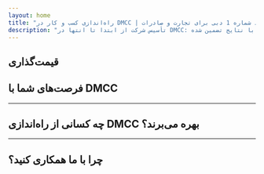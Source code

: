 ```yaml
---
layout: home
title: "راه‌اندازی کسب و کار در DMCC | منطقه آزاد شماره 1 دبی برای تجارت و صادرات"
description: "تأسیس شرکت از ابتدا تا انتها در DMCC: مجوز، دفتر، ویزا، حساب بانکی. پشتیبانی حرفه‌ای با نتایج تضمین شده."
---
```


<!-- text="روی رشد تمرکز کنید - بگذارید iMind زبان‌ها را مدیریت کند." -->
<!-- text="کلاس‌های درس سال‌ها طول می‌کشد؛ iMind امروز درک واقعی را در هر زبانی ارائه می‌دهد." -->
<!-- text="در رشد سرمایه‌گذاری کنید، نه در سردردهای ترجمه. iMind ترجمه می‌کند در حالی که شما نوآوری می‌کنید." -->
<!-- <AuthButton text="نسخه نمایشی زنده را امتحان کنید ←" buttonClass="brand"/> -->

<HeroSection
title="ثبت کسب و کار در منطقه آزاد **DMCC**"
text="راه‌حل‌های کامل برای تجارت، لجستیک، کالاها و عملیات‌های تجاری بین‌المللی">

</HeroSection>

## قیمت‌گذاری

<PricingPlans :plans="[
  {
    title: 'سفارش مستقیم خدمات در DMCC',
    details: '**29,205** درهم  **17** روز',
    items: [
      'دسترسی مستقیم بدون واسطه',
      'بدون هزینه‌های اضافی',
      'بدون کمیسیون'
    ],
    linkText: 'Order directly',
    linkHref: '/guide/use-cases#negotiations',
    bullet: '💬'
  },
  {
    title: 'انتخاب طرح **استاندارد** ما برای راهنمایی تخصصی',
    details: '**36,555** درهم  **17** روز',
    items: [
      'صرفه‌جویی در زمان',
      'نتایج قابل پیش‌بینی',
      'کمک شخصی متخصص',
      'حمل و نقل بیزینس کلاس به محل‌های خدمات',
      'نیاز به مشارکت حداقلی'
    ],
    linkText: 'Order from expert',
    linkHref: '/guide/use-cases#operations',
    bullet: '⚡︎'
  },
  {
    title: 'انتخاب طرح **پریمیوم** ما برای راهنمایی تخصصی **درجه یک**',
    details: '**42,055** درهم  **15** روز',
    items: [
      'پذیرش VIP فرودگاهی برای یک نفر',
      'ترانسفر پریمیوم کلاس فرودگاه-هتل-فرودگاه',
      'تشریفات VIP تسریع شده',
      'نتایج تضمین شده',
      'متخصص شخصی در دسترس 24/7',
      'حمل و نقل پریمیوم کلاس به محل‌های خدمات',
      'نیاز به مشارکت حداقلی'
    ],
    linkText: 'Order from expert',
    linkHref: '/guide/use-cases#operations',
    bullet: '💰'
  }
]" />

## فرصت‌های شما با DMCC

<FeatureBlock :card="{
  title: 'خدمات کامل ثبت شرکت در DMCC',
  details: 'از صدور مجوز تا ویزا و حساب‌های بانکی — ما تمام فرآیند را برای شما انجام می‌دهیم.',
  items: [
    '⚡︎ صدور مجوز تجاری، خدماتی یا مشاوره‌ای در مدت ۵-۷ روز کاری.',
    '✧ فضای اداری یا میز کار انعطاف‌پذیر در JLT (برج‌های دریاچه جمیرا).',
    '✧ ویزای اقامت امارات برای مالکان و کارمندان (اعتبار ۲ ساله).',
    '✧ کمک در افتتاح حساب‌های بانکی شرکتی در امارات.',
  ],
  link: '/guide/dmcc-setup-process',
  src: {
    light: '/content/iStock-1366951573.jpg',
    dark: '/content/iStock-1366951573.jpg',
  },
  inversion: false
}" />

<FeatureBlock :card="{
  title: 'چرا DMCC شماره یک در تجارت جهانی است',
  details: 'منطقه آزاد با اعتبار بین‌المللی قوی که مورد اعتماد شرکای اروپایی، آمریکایی و آسیایی است.',
  items: [
    '⚡︎ تصویر تجاری قدرتمند: DMCC انتخاب اول برای شرکت‌های تجاری است.',
    '✧ مالکیت ۱۰۰٪ خارجی — بدون نیاز به شریک محلی.',
    '✧ روند تسهیل‌شده صادرات، گواهینامه‌ها و پشتیبانی لجستیک.',
    '✧ طیف گسترده‌ای از مجوزها — از تجارت طلا تا خدمات IT.',
  ],
  link: '/guide/why-dmcc',
  src: {
    light: '/content/iStock-1366951573.jpg',
    dark: '/content/iStock-1366951573.jpg',
  },
  inversion: true
}" />

<FeatureBlock :card="{
  title: 'تضمین انطباق و کاهش ریسک',
  details: 'هماهنگی کامل با مقررات امارات و استانداردهای بین‌المللی.',
  items: [
    '⚡︎ آماده‌سازی مدارک KYC و اسناد شرکتی.',
    '✧ پشتیبانی در انطباق با AML/CFT امارات [منبع رسمی](https://u.ae/en/information-and-services/business/anti-money-laundering).',
    '✧ کمک در ثبت‌نام VAT، ESR و UBO.',
    '✧ پشتیبانی حقوقی مداوم برای کسب و کار شما پس از ثبت.',
  ],
  link: '/guide/compliance-support',
  src: {
    light: '/content/iStock-1366951573.jpg',
    dark: '/content/iStock-1366951573.jpg',
  },
  inversion: false
}" />

---

## چه کسانی از راه‌اندازی DMCC بهره می‌برند؟

<FeatureCards :features="[
  {
    title: 'شرکت‌های واردات-صادرات',
    details: 'برای کسب‌وکارهایی که از چین، هند، اروپا و خاورمیانه تامین می‌کنند.',
    items: [
      'فرآیندهای ساده‌شده قرارداد و گواهی.',
      'تجارت مقرون به صرفه مالیاتی از طریق UAE.',
      'اعتبار قوی نزد مشتریان بین‌المللی.',
    ],
    linkText: 'Learn more',
    link: '/guide/dmcc-use-cases#import-export'
  },
  {
    title: 'کسب‌وکارهای جواهرات و کالاها',
    details: 'برای تجارت طلا، الماس، فلزات، قهوه، چای و غلات.',
    items: [
      'مجوزهای تخصصی DMCC برای فلزات گرانبها و کالاها.',
      'پشتیبانی در مستندات صادرات و گواهی‌نامه‌ها.',
      'لجستیک کارآمد از طریق JAFZA و DP World.',
    ],
    linkText: 'Explore solutions',
    link: '/guide/dmcc-use-cases#commodities'
  },
  {
    title: 'شرکت‌های فناوری',
    details: 'SaaS، دیجیتال مارکتینگ، توسعه نرم‌افزار برای مشتریان جهانی.',
    items: [
      'آدرس معتبر منطقه آزاد برای دفتر مرکزی شما.',
      'ساختار بهینه‌شده مالیاتی با مزایای UAE.',
      'دسترسی به بازارهای GCC و MENA با مجوز DMCC.',
    ],
    linkText: 'View case studies',
    link: '/guide/dmcc-use-cases#it-business'
  }
]" />

---

## چرا با ما همکاری کنید؟

<FeatureBlock :card="{
  title: 'پشتیبانی تخصصی از مجوز تا اولین قرارداد',
  details: 'با بیش از ۷ سال تجربه، ما در زمینه تأسیس شرکت DMCC برای کسب‌وکارهای تجاری و صادراتی تخصص داریم. تیم حقوقی ما اطمینان حاصل می‌کند که روند تأسیس از ابتدا تا انتها به صورت روان و مطابق با قوانین انجام می‌شود.',
  items: [
    '✧ قیمت‌گذاری شفاف با بسته‌های ثابت.',
    '✧ مدیر حساب اختصاصی و مشاور حقوقی برای پرونده شما.',
    '✧ سابقه موفق با DMCC و بانک‌های امارات متحده عربی.',
  ],
  link: '/guide/our-services',
  src: {
    light: '/content/iStock-1366951573.jpg',
    dark: '/content/iStock-1366951573.jpg',
  },
  inversion: true
}" />

<AuthButton text="دریافت مشاوره رایگان ←" buttonClass="brand"/>
